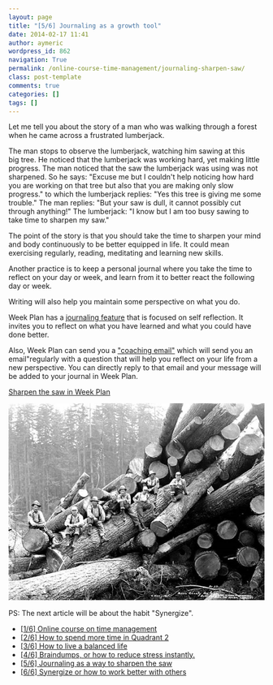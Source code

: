 ```yaml
---
layout: page
title: "[5/6] Journaling as a growth tool"
date: 2014-02-17 11:41
author: aymeric
wordpress_id: 862
navigation: True
permalink: /online-course-time-management/journaling-sharpen-saw/
class: post-template
comments: true
categories: []
tags: []
---
```

Let me tell you about the story of a man who was walking through a forest when he came across a frustrated lumberjack.
<p class="highlight">The man stops to observe the lumberjack, watching him sawing at this big tree. He noticed that the lumberjack was working hard, yet making little progress. The man noticed that the saw the lumberjack was using was not sharpened. So he says: "Excuse me but I couldn't help noticing how hard you are working on that tree but also that you are making only slow progress." to which the lumberjack replies: "Yes this tree is giving me some trouble." The man replies: "But your saw is dull, it cannot possibly cut through anything!" The lumberjack: "I know but I am too busy sawing to take time to sharpen my saw."

The point of the story is that you should take the time to sharpen your mind and body continuously to be better equipped in life. It could mean exercising regularly, reading, meditating and learning new skills.

Another practice is to keep a personal journal where you take the time to reflect on your day or week, and learn from it to better react the following day or week.

Writing will also help you maintain some perspective on what you do.

Week Plan has a [journaling feature](https://app.weekplan.net/#view=Journal?utm_medium=email&amp;utm_source=wp&amp;utm_campaign=web_course) that is focused on self reflection. It invites you to reflect on what you have learned and what you could have done better.

Also, Week Plan can send you a ["coaching email"](https://app.weekplan.net/#view=WorkspaceSettings?utm_medium=email&amp;utm_source=wp&amp;utm_campaign=web_course) which will send you an email"regularly with a question that will help you reflect on your life from a new perspective.
You can directly reply to that email and your message will be added to your journal in Week Plan.

[Sharpen the saw in Week Plan](https://app.weekplan.net?utm_medium=email&amp;utm_source=wp&amp;utm_campaign=web_course)

![Sharpen the saw](/assets/images/uploads/862-sharpenthesaw.jpg "Sharpen the saw")

PS: The next article will be about the habit "Synergize".


*   [[1/6] Online course on time management](http://weekplan.net/online-course-time-management/)
*   [[2/6] How to spend more time in Quadrant 2](http://weekplan.net/online-course-time-management/how-to-spend-more-time-quadrant-2/)
*   [[3/6] How to live a balanced life](http://weekplan.net/online-course-time-management/how-to-live-a-balanced-life/)
*   [[4/6] Braindumps, or how to reduce stress instantly.](http://weekplan.net/online-course-time-management/braindumps-how-to-reduce-stress-instantly/)
*   [[5/6] Journaling as a way to sharpen the saw](http://weekplan.net/online-course-time-management/journaling-sharpen-saw/)
*   [[6/6] Synergize or how to work better with others](http://weekplan.net/online-course-time-management/synergize-work-better-with-others/)
